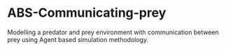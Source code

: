 # ABS-Communicating-prey
Modelling a predator and prey environment with communication between prey using Agent based simulation methodology.
